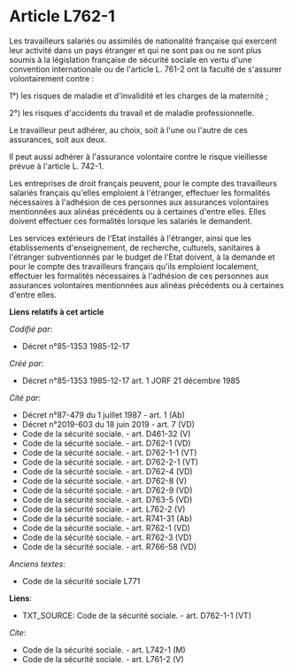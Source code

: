 # Article L762-1

Les travailleurs salariés ou assimilés de nationalité française qui exercent leur activité dans un pays étranger et qui ne
sont pas ou ne sont plus soumis à la législation française de sécurité sociale en vertu d'une convention internationale ou de
l'article L. 761-2 ont la faculté de s'assurer volontairement contre :

1°) les risques de maladie et d'invalidité et les charges de la maternité ; 

2°) les risques d'accidents du travail et de maladie professionnelle. 

Le travailleur peut adhérer, au choix, soit à l'une ou l'autre de ces assurances, soit aux deux. 

Il peut aussi adhérer à l'assurance volontaire contre le risque vieillesse prévue à l'article L. 742-1. 

Les entreprises de droit français peuvent, pour le compte des travailleurs salariés français qu'elles emploient à l'étranger,
effectuer les formalités nécessaires à l'adhésion de ces personnes aux assurances volontaires mentionnées aux alinéas
précédents ou à certaines d'entre elles. Elles doivent effectuer ces formalités lorsque les salariés le demandent. 

Les services extérieurs de l'Etat installés à l'étranger, ainsi que les établissements d'enseignement, de recherche,
culturels, sanitaires à l'étranger subventionnés par le budget de l'Etat doivent, à la demande et pour le compte des
travailleurs français qu'ils emploient localement, effectuer les formalités nécessaires à l'adhésion de ces personnes aux
assurances volontaires mentionnées aux alinéas précédents ou à certaines d'entre elles.

**Liens relatifs à cet article**

_Codifié par_:

  - Décret n°85-1353 1985-12-17

_Créé par_:

  - Décret n°85-1353 1985-12-17 art. 1 JORF 21 décembre 1985

_Cité par_:

  - Décret n°87-479 du 1 juillet 1987 - art. 1 (Ab)
  - Décret n°2019-603 du 18 juin 2019 - art. 7 (VD)
  - Code de la sécurité sociale. - art. D461-32 (V)
  - Code de la sécurité sociale. - art. D762-1 (VD)
  - Code de la sécurité sociale. - art. D762-1-1 (VT)
  - Code de la sécurité sociale. - art. D762-2-1 (VT)
  - Code de la sécurité sociale. - art. D762-4 (VD)
  - Code de la sécurité sociale. - art. D762-8 (V)
  - Code de la sécurité sociale. - art. D762-9 (VD)
  - Code de la sécurité sociale. - art. D763-5 (VD)
  - Code de la sécurité sociale. - art. L762-2 (V)
  - Code de la sécurité sociale. - art. R741-31 (Ab)
  - Code de la sécurité sociale. - art. R762-1 (VD)
  - Code de la sécurité sociale. - art. R762-3 (VD)
  - Code de la sécurité sociale. - art. R766-58 (VD)

_Anciens textes_:

  - Code de la sécurité sociale L771

**Liens**:

  - TXT_SOURCE: Code de la sécurité sociale. - art. D762-1-1 (VT)

_Cite_:

  - Code de la sécurité sociale. - art. L742-1 (M)
  - Code de la sécurité sociale. - art. L761-2 (V)
